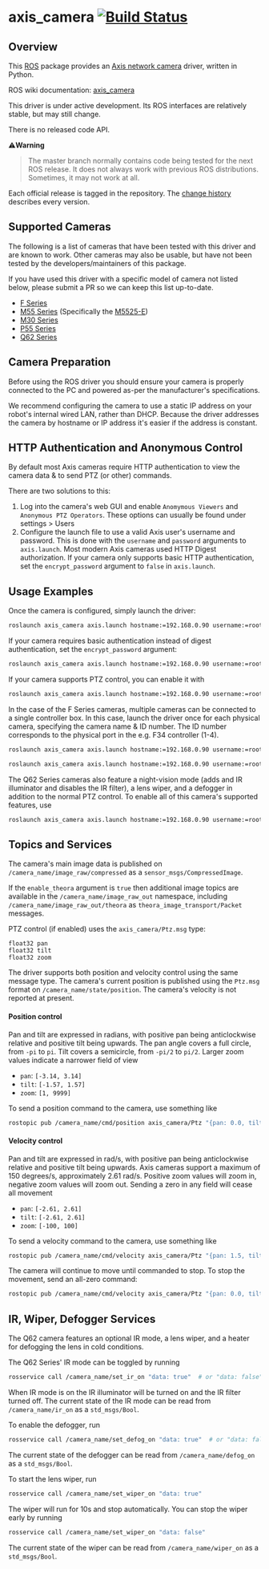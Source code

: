 axis_camera [![Build Status](https://travis-ci.com/ros-drivers/axis_camera.svg?branch=master)](https://travis-ci.com/ros-drivers/axis_camera)
=============================================================================================================================================

Overview
--------

This [ROS](http://ros.org) package provides an [Axis network camera](http://www.axis.com/products/video/camera/index.htm) driver, written
in Python.

ROS wiki documentation: [axis_camera](http://ros.org/wiki/axis_camera)

This driver is under active development.  Its ROS interfaces are
relatively stable, but may still change.  

There is no released code API.

:warning:**Warning**
> The master branch normally contains code being tested for the next
> ROS release.  It does not always work with previous ROS distributions.
> Sometimes, it may not work at all.

Each official release is tagged in the repository. The
[change history](https://github.com/clearpathrobotics/axis_camera/blob/master/CHANGELOG.rst) describes every version.


Supported Cameras
------------------

The following is a list of cameras that have been tested with this driver and are known to work.  Other cameras may
also be usable, but have not been tested by the developers/maintainers of this package.

If you have used this driver with a specific model of camera not listed below, please submit a PR so we can keep this
list up-to-date.

- [F Series](https://www.axis.com/products/axis-f-series)
- [M55 Series](https://www.axis.com/products/axis-m55-series) (Specifically the [M5525-E](https://github.com/ros-drivers/axis_camera/issues/85))
- [M30 Series](https://www.axis.com/products/axis-m30-series)
- [P55 Series](https://www.axis.com/products/axis-p55-series)
- [Q62 Series](https://www.axis.com/products/axis-q62-series)



Camera Preparation
-------------------

Before using the ROS driver you should ensure your camera is properly connected to the PC and powered as-per the
manufacturer's specifications.

We recommend configuring the camera to use a static IP address on your robot's internal wired LAN, rather than DHCP.
Because the driver addresses the camera by hostname or IP address it's easier if the address is constant.

HTTP Authentication and Anonymous Control
------------------------------------------

By default most Axis cameras require HTTP authentication to view the camera data & to send PTZ (or other) commands.

There are two solutions to this:

1. Log into the camera's web GUI and enable `Anomymous Viewers` and `Anonymous PTZ Operators`. These options can usually
   be found under settings > Users
2. Configure the launch file to use a valid Axis user's username and password.  This is done with the `username` and
   `password` arguments to `axis.launch`.  Most modern Axis cameras used HTTP Digest authorization.  If your camera
   only supports basic HTTP authentication, set the `encrypt_password` argument to `false` in `axis.launch`.

Usage Examples
---------------

Once the camera is configured, simply launch the driver:

```bash
roslaunch axis_camera axis.launch hostname:=192.168.0.90 username:=root password:=password
```

If your camera requires basic authentication instead of digest authentication, set the `encrypt_password` argument:

```bash
roslaunch axis_camera axis.launch hostname:=192.168.0.90 username:=root password:=password encrypt_password:=false
```

If your camera supports PTZ control, you can enable it with

```bash
roslaunch axis_camera axis.launch hostname:=192.168.0.90 username:=root password:=password enable_ptz:=true
```

In the case of the F Series cameras, multiple cameras can be connected to a single controller box.  In this case, launch
the driver once for each physical camera, specifying the camera name & ID number.  The ID number corresponds to the
physical port in the e.g. F34 controller (1-4).

```bash
roslaunch axis_camera axis.launch hostname:=192.168.0.90 username:=root password:=password camera_name:=front_camera camera:=1

roslaunch axis_camera axis.launch hostname:=192.168.0.90 username:=root password:=password camera_name:=rear_camera camera:=2
```

The Q62 Series cameras also feature a night-vision mode (adds and IR illuminator and disables the IR filter), a lens
wiper, and a defogger in addition to the normal PTZ control.  To enable all of this camera's supported features, use

```bash
roslaunch axis_camera axis.launch hostname:=192.168.0.90 username:=root password:=password enable_ptz:=true enable_ir:=true enable_defog:=true enable_wiper:=true
```

Topics and Services
--------------------

The camera's main image data is published on `/camera_name/image_raw/compressed` as a `sensor_msgs/CompressedImage`.

If the `enable_theora` argument is `true` then additional image topics are available in the `/camera_name/image_raw_out`
namespace, including `/camera_name/image_raw_out/theora` as `theora_image_transport/Packet` messages.

PTZ control (if enabled) uses the `axis_camera/Ptz.msg` type:

```
float32 pan
float32 tilt
float32 zoom
```

The driver supports both position and velocity control using the same message type.  The camera's current position is
published using the `Ptz.msg` format on `/camera_name/state/position`. The camera's velocity is not reported at present.

#### Position control
Pan and tilt are expressed in radians, with positive pan being anticlockwise relative and positive tilt being upwards.
The pan angle covers a full circle, from `-pi` to `pi`. Tilt covers a semicircle, from `-pi/2` to `pi/2`.  Larger
zoom values indicate a narrower field of view

- `pan`: `[-3.14, 3.14]`
- `tilt`: `[-1.57, 1.57]`
- `zoom`: `[1, 9999]`

To send a position command to the camera, use something like

```bash
rostopic pub /camera_name/cmd/position axis_camera/Ptz "{pan: 0.0, tilt: 0.0, zoom: 1.0}" -1
```

#### Velocity control
Pan and tilt are expressed in rad/s, with positive pan being anticlockwise relative and positive tilt being upwards.
Axis cameras support a maximum of 150 degrees/s, approximately 2.61 rad/s.  Positive zoom values will zoom in,
negative zoom values will zoom out.  Sending a zero in any field will cease all movement

- `pan`: `[-2.61, 2.61]`
- `tilt`: `[-2.61, 2.61]`
- `zoom`: `[-100, 100]`

To send a velocity command to the camera, use something like

```bash
rostopic pub /camera_name/cmd/velocity axis_camera/Ptz "{pan: 1.5, tilt: 0.0, zoom: 0.0}" -1
```

The camera will continue to move until commanded to stop. To stop the movement, send an all-zero command:

```bash
rostopic pub /camera_name/cmd/velocity axis_camera/Ptz "{pan: 0.0, tilt: 0.0, zoom: 0.0}" -1
```

IR, Wiper, Defogger Services
-----------------------------

The Q62 camera features an optional IR mode, a lens wiper, and a heater for defogging the lens in cold conditions.

The Q62 Series' IR mode can be toggled by running

```bash
rosservice call /camera_name/set_ir_on "data: true"  # or "data: false"
```

When IR mode is on the IR illuminator will be turned on and the IR filter turned off.  The current state of the IR
mode can be read from `/camera_name/ir_on` as a `std_msgs/Bool`.

To enable the defogger, run

```bash
rosservice call /camera_name/set_defog_on "data: true"  # or "data: false"
```

The current state of the defogger can be read from `/camera_name/defog_on` as a `std_msgs/Bool`.

To start the lens wiper, run

```bash
rosservice call /camera_name/set_wiper_on "data: true"
```

The wiper will run for 10s and stop automatically.  You can stop the wiper early by running

```bash
rosservice call /camera_name/set_wiper_on "data: false"
```

The current state of the wiper can be read from `/camera_name/wiper_on` as a `std_msgs/Bool`.

